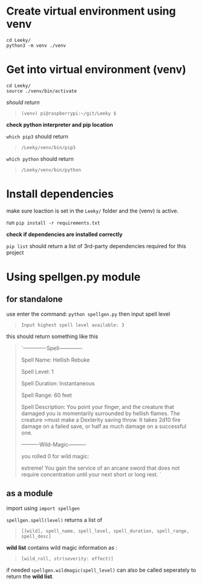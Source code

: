 # Create virtual environment using venv
```
cd Leeky/
python3 -m venv ./venv
```

# Get into virtual environment (venv)
```
cd Leeky/
source ./venv/bin/activate
```
*should return*
>`(venv) pi@raspberrypi:~/git/Leeky $ `


**check python interpreter and pip location**

`which pip3` should return 
>`/Leeky/venv/bin/pip3`

`which python` should return 
>`/Leeky/venv/bin/python`

# Install dependencies
make sure loaction is set in the `Leeky/` folder and the (venv) is active.

run `pip install -r requirements.txt`

**check if dependencies are installed correctly**

`pip list` should return a list of 3rd-party dependencies required for this project

# Using spellgen.py module
## for standalone 
use enter the command:
`python spellgen.py`
then input spell level
>`Input highest spell level available: 3 `
>
this should return something like this
>
>`————-Spell————- 
>
>Spell Name: Hellish Rebuke 
>
>Spell Level: 1     
>
>Spell Duration: Instantaneous 
>
>Spell Range: 60 feet   
>
>Spell Description: You point your finger, and the creature that damaged you is momentarily surrounded by hellish flames. The creature >must make a Dexterity saving throw. It takes 2d10 fire damage on a failed save, or half as much damage on a successful one.  
>
>———-Wild-Magic———-         
>
>you rolled 0 for wild magic:    
>
>extreme! You gain the service of an arcane sword that does not require concentration until your next short or long rest.
`
## as a module 
import using
`import spellgen` 

`spellgen.spell(level)` returns a list of
>`[[wild], spell_name, spell_level, spell_duration, spell_range, spell_desc]`

**wild list** contains wild magic information as :
>`[wild_roll, str(severity: effect)]`

if needed `spellgen.wildmagic(spell_level)` can also be called seperately to return the **wild list**.

